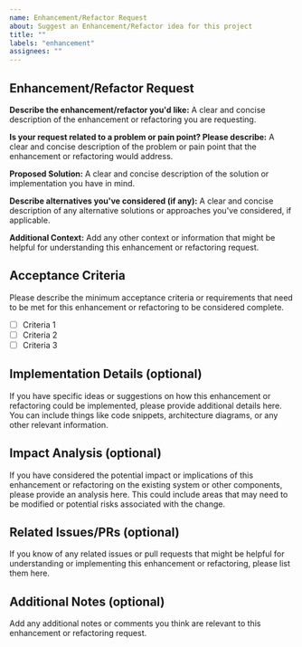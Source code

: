 ```yaml
---
name: Enhancement/Refactor Request
about: Suggest an Enhancement/Refactor idea for this project
title: ""
labels: "enhancement"
assignees: ""
---
```


## Enhancement/Refactor Request

**Describe the enhancement/refactor you'd like:**
A clear and concise description of the enhancement or refactoring you are requesting.

**Is your request related to a problem or pain point? Please describe:**
A clear and concise description of the problem or pain point that the enhancement or refactoring would address.

**Proposed Solution:**
A clear and concise description of the solution or implementation you have in mind.

**Describe alternatives you've considered (if any):**
A clear and concise description of any alternative solutions or approaches you've considered, if applicable.

**Additional Context:**
Add any other context or information that might be helpful for understanding this enhancement or refactoring request.

## Acceptance Criteria

Please describe the minimum acceptance criteria or requirements that need to be met for this enhancement or refactoring to be considered complete.

- [ ] Criteria 1
- [ ] Criteria 2
- [ ] Criteria 3

## Implementation Details (optional)

If you have specific ideas or suggestions on how this enhancement or refactoring could be implemented, please provide additional details here. You can include things like code snippets, architecture diagrams, or any other relevant information.

## Impact Analysis (optional)

If you have considered the potential impact or implications of this enhancement or refactoring on the existing system or other components, please provide an analysis here. This could include areas that may need to be modified or potential risks associated with the change.

## Related Issues/PRs (optional)

If you know of any related issues or pull requests that might be helpful for understanding or implementing this enhancement or refactoring, please list them here.

## Additional Notes (optional)

Add any additional notes or comments you think are relevant to this enhancement or refactoring request.
